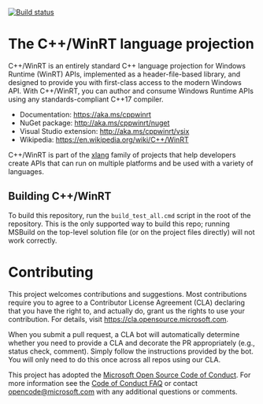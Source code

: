 [![Build status](https://dev.azure.com/microsoft/Dart/_apis/build/status/cppwinrt%20internal%20build)](https://dev.azure.com/microsoft/Dart/_build/latest?definitionId=31784)

# The C++/WinRT language projection

C++/WinRT is an entirely standard C++ language projection for Windows Runtime (WinRT) APIs, implemented as a header-file-based library, and designed to provide you with first-class access to the modern Windows API. With C++/WinRT, you can author and consume Windows Runtime APIs using any standards-compliant C++17 compiler.

* Documentation: https://aka.ms/cppwinrt
* NuGet package: http://aka.ms/cppwinrt/nuget
* Visual Studio extension: http://aka.ms/cppwinrt/vsix
* Wikipedia: https://en.wikipedia.org/wiki/C++/WinRT

C++/WinRT is part of the [xlang](https://github.com/microsoft/xlang) family of projects that help developers create APIs that can run on multiple platforms and be used with a variety of languages.

## Building C++/WinRT

To build this repository, run the `build_test_all.cmd` script in the root of the repository. This is the only supported way to build this repo; running MSBuild on the top-level solution file (or on the project files directly) will not work correctly.

# Contributing

This project welcomes contributions and suggestions.  Most contributions require you to agree to a
Contributor License Agreement (CLA) declaring that you have the right to, and actually do, grant us
the rights to use your contribution. For details, visit https://cla.opensource.microsoft.com.

When you submit a pull request, a CLA bot will automatically determine whether you need to provide
a CLA and decorate the PR appropriately (e.g., status check, comment). Simply follow the instructions
provided by the bot. You will only need to do this once across all repos using our CLA.

This project has adopted the [Microsoft Open Source Code of Conduct](https://opensource.microsoft.com/codeofconduct/).
For more information see the [Code of Conduct FAQ](https://opensource.microsoft.com/codeofconduct/faq/) or
contact [opencode@microsoft.com](mailto:opencode@microsoft.com) with any additional questions or comments.
